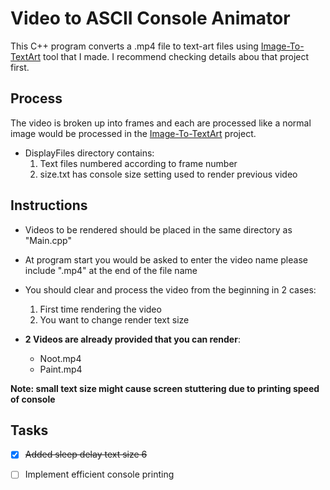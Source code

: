 # Video to ASCII Console Animator

This C++ program converts a .mp4 file to text-art files using [Image-To-TextArt](https://github.com/FahdSeddik/Image-To-TextArt) tool that I made.
I recommend checking details abou that project first.


## Process

The video is broken up into frames and each are processed like a normal image would be processed in the [Image-To-TextArt](https://github.com/FahdSeddik/Image-To-TextArt)
project.

- DisplayFiles directory contains:
    1. Text files numbered according to frame number
    2. size.txt has console size setting used to render previous video

## Instructions

- Videos to be rendered should be placed in the same directory as "Main.cpp"  
- At program start you would be asked to enter the video name please include ".mp4" at the end of the file name  
- You should clear and process the video from the beginning in 2 cases:  
    1. First time rendering the video
    2. You want to change render text size 

- **2 Videos are already provided that you can render**:  
    - Noot.mp4  
    - Paint.mp4
    
 **Note: small text size might cause screen stuttering due to printing speed of console**  
 ## Tasks
 
 - [x] <s>Added sleep delay text size 6</s>
 - [ ] Implement efficient console printing

